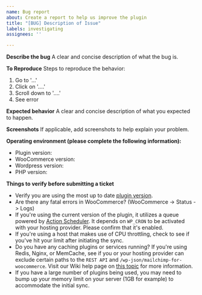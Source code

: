 ```yaml
---
name: Bug report
about: Create a report to help us improve the plugin
title: "[BUG] Description of Issue"
labels: investigating
assignees: ''

---
```


**Describe the bug**
A clear and concise description of what the bug is.

**To Reproduce**
Steps to reproduce the behavior:
1. Go to '...'
2. Click on '....'
3. Scroll down to '....'
4. See error

**Expected behavior**
A clear and concise description of what you expected to happen.

**Screenshots**
If applicable, add screenshots to help explain your problem.

**Operating environment (please complete the following information):**
- Plugin version:
- WooCommerce version:
- Wordpress version:
- PHP version:

**Things to verify before submitting a ticket**
- Verify you are using the most up to date [plugin version](https://wordpress.org/plugins/mailchimp-for-woocommerce/).
- Are there any fatal errors in WooCommerce? (WooCommerce -> Status -> Logs)
- If you're using the current version of the plugin, it utilizes a queue powered by [Action Scheduler](https://actionscheduler.org/). It depends on `WP_CRON` to be activated with your hosting provider. Please confirm that it's enabled.
- If you're using a host that makes use of CPU throttling, check to see if you've hit your limit after initiating the sync.
- Do you have any caching plugins or services running? If you're using Redis, Nginx, or MemCache, see if you or your hosting provider can exclude certain paths to the `REST API` and `/wp-json/mailchimp-for-woocommerce`. Visit our Wiki help page on [this topic](https://github.com/mailchimp/mc-woocommerce/wiki/Using-Caches) for more information.
- If you have a large number of plugins being used, you may need to bump up your memory limit on your server (1GB for example) to accommodate the initial sync.
